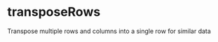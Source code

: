 transposeRows
=============

Transpose multiple rows and columns into a single row for similar data
